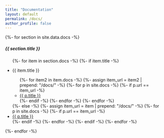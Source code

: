 ```yaml
---
title: "Documentation"
layout: default
permalink: /docs/
author_profile: false
---
```


<div class="docs-index">
  <div class="p-4">
    {%- for section in site.data.docs -%}
    <h5 class="docs-index-heading level-1">{{ section.title }}</h5>
    <ul class="list-unstyled level-1">
    {%- for item in section.docs -%}
      {%- if item.title -%}
        <li>
        <p class="docs-index-heading level-2">
          {{ item.title }}
        </p>
        <ul class="list-unstyled level-2">
        {%- for item2 in item.docs -%}
          {%- assign item_url = item2 | prepend: "/docs/" -%}
          {%- for p in site.docs -%}
            {%- if p.url == item_url -%}
            <li class="level-2">
              <a href="{{ p.url | relative_url }}" class="sidebar-link">{{ p.title }}</a>
            </li>
            {%- endif -%}
          {%- endfor -%}
        {%- endfor -%}
          </ul>
        </li>
      {%- else -%}
        {%- assign item_url = item | prepend: "/docs/" -%}
        {%- for p in site.docs -%}
          {%- if p.url == item_url -%}
          <li class="level-1">
            <a href="{{ item_url | relative_url }}" class="sidebar-link">{{ p.title }}</a>
          </li>
          {%- endif -%}
        {%- endfor -%}
      {%- endif -%}
    {%- endfor -%}
    </ul>
    {%- endfor -%}
  </div>
</div>
